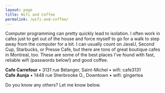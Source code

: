 ```yaml
---
layout: page
title: Wifi and Coffee
permalink: /wifi-and-coffee/
---
```


Computer programming can pretty quickly lead to isolation. I often work in cafes just to get out of the house and force myself to go for a walk to step away from the computer for a bit. I can usually count on JavaU, Second Cup, Starbucks, or Presse Cafe, but there are tons of great boutique cafes in Montreal, too. These are some of the best places I've found with fast, reliable wifi (passwords below!) and good coffee.

**Cafe Carrefour** • 3131 rue Bélanger, Saint-Michel • wifi: cafe3131<br>
**Cafe Aunja** • 1448 rue Sherbrooke O., Downtown • wifi: gingertea

Do you know any others? Let me know below.